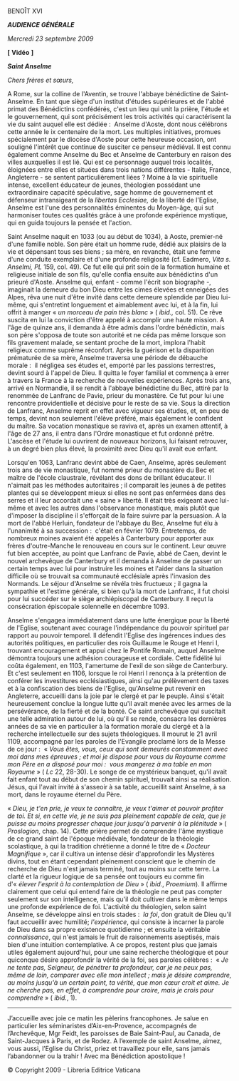 BENOÎT XVI

***AUDIENCE GÉNÉRALE***

*Mercredi 23 septembre 2009*

**[** **Vidéo** **]**

***Saint Anselme***

*Chers frères et sœurs,*

A Rome, sur la colline de l'Aventin, se trouve l'abbaye bénédictine de Saint-Anselme. En tant que siège d'un institut d'études supérieures et de l'abbé primat des Bénédictins confédérés, c'est un lieu qui unit la prière, l'étude et le gouvernement, qui sont précisément les trois activités qui caractérisent la vie du saint auquel elle est dédiée :  Anselme d'Aoste, dont nous célébrons cette année le ix centenaire de la mort. Les multiples initiatives, promues spécialement par le diocèse d'Aoste pour cette heureuse occasion, ont souligné l'intérêt que continue de susciter ce penseur médiéval. Il est connu également comme Anselme du Bec et Anselme de Canterbury en raison des villes auxquelles il est lié. Qui est ce personnage auquel trois localités, éloignées entre elles et situées dans trois nations différentes - Italie, France, Angleterre - se sentent particulièrement liées ? Moine à la vie spirituelle intense, excellent éducateur de jeunes, théologien possédant une extraordinaire capacité spéculative, sage homme de gouvernement et défenseur intransigeant de la *libertas Ecclesiae,* de la liberté de l'Eglise, Anselme est l'une des personnalités éminentes du Moyen-âge, qui sut harmoniser toutes ces qualités grâce à une profonde expérience mystique, qui en guida toujours la pensée et l'action.

Saint Anselme naquit en 1033 (ou au début de 1034), à Aoste, premier-né d'une famille noble. Son père était un homme rude, dédié aux plaisirs de la vie et dépensant tous ses biens ; sa mère, en revanche, était une femme d'une conduite exemplaire et d'une profonde religiosité (cf. Eadmero, *Vita s. Anselmi, PL* 159, col. 49). Ce fut elle qui prit soin de la formation humaine et religieuse initiale de son fils, qu'elle confia ensuite aux bénédictins d'un prieuré d'Aoste. Anselme qui, enfant - comme l'écrit son biographe -, imaginait la demeure du bon Dieu entre les cimes élevées et enneigées des Alpes, rêva une nuit d'être invité dans cette demeure splendide par Dieu lui-même, qui s'entretint longuement et aimablement avec lui, et à la fin, lui offrit à manger « *un morceau de pain très blanc* » ( *ibid.,* col. 51). Ce rêve suscita en lui la conviction d'être appelé à accomplir une haute mission. A l'âge de quinze ans, il demanda à être admis dans l'ordre bénédictin, mais son père s'opposa de toute son autorité et ne céda pas même lorsque son fils gravement malade, se sentant proche de la mort, implora l'habit religieux comme suprême réconfort. Après la guérison et la disparition prématurée de sa mère, Anselme traversa une période de débauche morale :  il négligea ses études et, emporté par les passions terrestres, devint sourd à l'appel de Dieu. Il quitta le foyer familial et commença à errer à travers la France à la recherche de nouvelles expériences. Après trois ans, arrivé en Normandie, il se rendit à l'abbaye bénédictine du Bec, attiré par la renommée de Lanfranc de Pavie, prieur du monastère. Ce fut pour lui une rencontre providentielle et décisive pour le reste de sa vie. Sous la direction de Lanfranc, Anselme reprit en effet avec vigueur ses études, et, en peu de temps, devint non seulement l'élève préféré, mais également le confident du maître. Sa vocation monastique se raviva et, après un examen attentif, à l'âge de 27 ans, il entra dans l'Ordre monastique et fut ordonné prêtre. L'ascèse et l'étude lui ouvrirent de nouveaux horizons, lui faisant retrouver, à un degré bien plus élevé, la proximité avec Dieu qu'il avait eue enfant.

Lorsqu'en 1063, Lanfranc devint abbé de Caen, Anselme, après seulement trois ans de vie monastique, fut nommé prieur du monastère du Bec et maître de l'école claustrale, révélant des dons de brillant éducateur. Il n'aimait pas les méthodes autoritaires ; il comparait les jeunes à de petites plantes qui se développent mieux si elles ne sont pas enfermées dans des serres et il leur accordait une « saine » liberté. Il était très exigeant avec lui-même et avec les autres dans l'observance monastique, mais plutôt que d'imposer la discipline il s'efforçait de la faire suivre par la persuasion. A la mort de l'abbé Herluin, fondateur de l'abbaye du Bec, Anselme fut élu à l'unanimité à sa succession :  c'était en février 1079. Entretemps, de nombreux moines avaient été appelés à Canterbury pour apporter aux frères d'outre-Manche le renouveau en cours sur le continent. Leur œuvre fut bien acceptée, au point que Lanfranc de Pavie, abbé de Caen, devint le nouvel archevêque de Canterbury et il demanda à Anselme de passer un certain temps avec lui pour instruire les moines et l'aider dans la situation difficile où se trouvait sa communauté ecclésiale après l'invasion des Normands. Le séjour d'Anselme se révéla très fructueux ; il gagna la sympathie et l'estime générale, si bien qu'à la mort de Lanfranc, il fut choisi pour lui succéder sur le siège archiépiscopal de Canterbury. Il reçut la consécration épiscopale solennelle en décembre 1093.

Anselme s'engagea immédiatement dans une lutte énergique pour la liberté de l'Eglise, soutenant avec courage l'indépendance du pouvoir spirituel par rapport au pouvoir temporel. Il défendit l'Eglise des ingérences indues des autorités politiques, en particulier des rois Guillaume le Rouge et Henri I, trouvant encouragement et appui chez le Pontife Romain, auquel Anselme démontra toujours une adhésion courageuse et cordiale. Cette fidélité lui coûta également, en 1103, l'amertume de l'exil de son siège de Canterbury. Et c'est seulement en 1106, lorsque le roi Henri I renonça à la prétention de conférer les investitures ecclésiastiques, ainsi qu'au prélèvement des taxes et à la confiscation des biens de l'Eglise, qu'Anselme put revenir en Angleterre, accueilli dans la joie par le clergé et par le peuple. Ainsi s'était heureusement conclue la longue lutte qu'il avait menée avec les armes de la persévérance, de la fierté et de la bonté. Ce saint archevêque qui suscitait une telle admiration autour de lui, où qu'il se rende, consacra les dernières années de sa vie en particulier à la formation morale du clergé et à la recherche intellectuelle sur des sujets théologiques. Il mourut le 21 avril 1109, accompagné par les paroles de l'Evangile proclamé lors de la Messe de ce jour :  « *Vous êtes, vous, ceux qui sont demeurés constamment avec moi dans mes épreuves ; et moi je dispose pour vous du Royaume comme mon Père en a disposé pour moi :  vous mangerez à ma table en mon Royaume* » ( *Lc* 22, 28-30). Le songe de ce mystérieux banquet, qu'il avait fait enfant tout au début de son chemin spirituel, trouvait ainsi sa réalisation. Jésus, qui l'avait invité à s'asseoir à sa table, accueillit saint Anselme, à sa mort, dans le royaume éternel du Père.

« *Dieu, je t'en prie, je veux te connaître, je veux t'aimer et pouvoir profiter de toi. Et si, en cette vie, je ne suis pas pleinement capable de cela, que je puisse au moins progresser chaque jour jusqu'à parvenir à la plénitude* » ( *Proslogion*, chap. 14). Cette prière permet de comprendre l'âme mystique de ce grand saint de l'époque médiévale, fondateur de la théologie scolastique, à qui la tradition chrétienne a donné le titre de « *Docteur Magnifique* », car il cultiva un intense désir d'approfondir les Mystères divins, tout en étant cependant pleinement conscient que le chemin de recherche de Dieu n'est jamais terminé, tout au moins sur cette terre. La clarté et la rigueur logique de sa pensée ont toujours eu comme fin d'« *élever l'esprit à la contemplation de Dieu* » ( *ibid.*, *Proemium*). Il affirme clairement que celui qui entend faire de la théologie ne peut pas compter seulement sur son intelligence, mais qu'il doit cultiver dans le même temps une profonde expérience de foi. L'activité du théologien, selon saint Anselme, se développe ainsi en trois stades :  *la foi*, don gratuit de Dieu qu'il faut accueillir avec humilité; *l'expérience*, qui consiste à incarner la parole de Dieu dans sa propre existence quotidienne ; et ensuite la véritable *connaissance*, qui n'est jamais le fruit de raisonnements aseptisés, mais bien d'une intuition contemplative. A ce propos, restent plus que jamais utiles également aujourd'hui, pour une saine recherche théologique et pour quiconque désire approfondir la vérité de la foi, ses paroles célèbres :  « *Je ne tente pas, Seigneur, de pénétrer ta profondeur, car je ne peux pas, même de loin, comparer avec elle mon intellect ; mais je désire comprendre, au moins jusqu'à un certain point, ta vérité, que mon cœur croit et aime. Je ne cherche pas, en effet, à comprendre pour croire, mais je crois pour comprendre* » ( *ibid.*, 1).

* * *

J’accueille avec joie ce matin les pèlerins francophones. Je salue en particulier les séminaristes d’Aix-en-Provence, accompagnés de l’Archevêque, Mgr Feidt, les paroisses de Baie Saint-Paul, au Canada, de Saint-Jacques à Paris, et de Rodez. A l’exemple de saint Anselme, aimez, vous aussi, l’Eglise du Christ, priez et travaillez pour elle, sans jamais l’abandonner ou la trahir ! Avec ma Bénédiction apostolique !

© Copyright 2009 - Libreria Editrice Vaticana